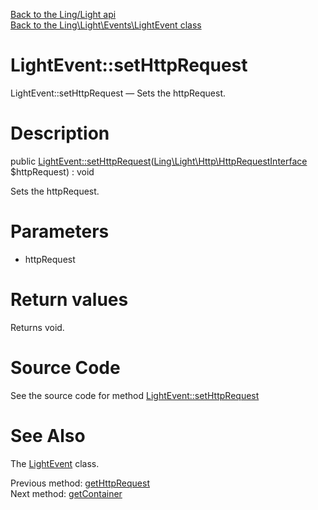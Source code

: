 [Back to the Ling/Light api](https://github.com/lingtalfi/Light/blob/master/doc/api/Ling/Light.md)<br>
[Back to the Ling\Light\Events\LightEvent class](https://github.com/lingtalfi/Light/blob/master/doc/api/Ling/Light/Events/LightEvent.md)


LightEvent::setHttpRequest
================



LightEvent::setHttpRequest — Sets the httpRequest.




Description
================


public [LightEvent::setHttpRequest](https://github.com/lingtalfi/Light/blob/master/doc/api/Ling/Light/Events/LightEvent/setHttpRequest.md)([Ling\Light\Http\HttpRequestInterface](https://github.com/lingtalfi/Light/blob/master/doc/api/Ling/Light/Http/HttpRequestInterface.md) $httpRequest) : void




Sets the httpRequest.




Parameters
================


- httpRequest

    


Return values
================

Returns void.








Source Code
===========
See the source code for method [LightEvent::setHttpRequest](https://github.com/lingtalfi/Light/blob/master/Events/LightEvent.php#L149-L152)


See Also
================

The [LightEvent](https://github.com/lingtalfi/Light/blob/master/doc/api/Ling/Light/Events/LightEvent.md) class.

Previous method: [getHttpRequest](https://github.com/lingtalfi/Light/blob/master/doc/api/Ling/Light/Events/LightEvent/getHttpRequest.md)<br>Next method: [getContainer](https://github.com/lingtalfi/Light/blob/master/doc/api/Ling/Light/Events/LightEvent/getContainer.md)<br>

